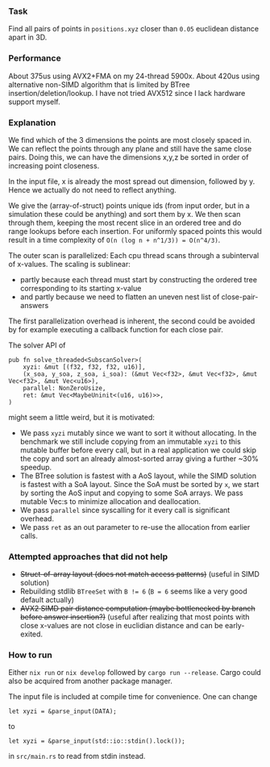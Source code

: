### Task

Find all pairs of points in `positions.xyz` closer than `0.05` euclidean distance apart in 3D.

### Performance

About 375us using AVX2+FMA on my 24-thread 5900x. About 420us using alternative non-SIMD algorithm
that is limited by BTree insertion/deletion/lookup. I have not tried AVX512 since I lack hardware
support myself.

### Explanation

We find which of the 3 dimensions the points are most closely spaced in. We can reflect the points
through any plane and still have the same close pairs. Doing this, we can have the dimensions x,y,z
be sorted in order of increasing point closeness.

In the input file, x is already the most spread out dimension, followed by y. Hence we actually do
not need to reflect anything.

We give the (array-of-struct) points unique ids (from input order, but in a simulation these could
be anything) and sort them by x. We then scan through them, keeping the most recent slice in an
ordered tree and do range lookups before each insertion. For uniformly spaced points this would
result in a time complexity of `O(n (log n + n^1/3)) = O(n^4/3)`.

The outer scan is parallelized: Each cpu thread scans through a subinterval of x-values. The scaling
is sublinear:
- partly because each thread must start by constructing the ordered tree corresponding
to its starting x-value
- and partly because we need to flatten an uneven nest list of close-pair-answers

The first parallelization overhead is inherent, the second could be avoided by for example executing
a callback function for each close pair.

The solver API of
```
pub fn solve_threaded<SubscanSolver>(
    xyzi: &mut [(f32, f32, f32, u16)],
    (x_soa, y_soa, z_soa, i_soa): (&mut Vec<f32>, &mut Vec<f32>, &mut Vec<f32>, &mut Vec<u16>),
    parallel: NonZeroUsize,
    ret: &mut Vec<MaybeUninit<(u16, u16)>>,
)
```
might seem a little weird, but it is motivated:
- We pass `xyzi` mutably since we want to sort it without allocating. In the benchmark we still
    include copying from an immutable `xyzi` to this mutable buffer before every call, but in a real
    application we could skip the copy and sort an already almost-sorted array giving a further ~30%
    speedup.
- The BTree solution is fastest with a AoS layout, while the SIMD solution is fastest with a SoA
    layout. Since the SoA must be sorted by `x`, we start by sorting the AoS input and copying to
    some SoA arrays. We pass mutable Vec:s to minimize allocation and deallocation.
- We pass `parallel` since syscalling for it every call is significant overhead.
- We pass `ret` as an out parameter to re-use the allocation from earlier calls.

### Attempted approaches that did not help

- ~~Struct-of-array layout (does not match access patterns)~~ (useful in SIMD solution)
- Rebuilding stdlib `BTreeSet` with `B != 6` (`B = 6` seems like a very good default actually)
- ~~AVX2 SIMD pair distance computation (maybe bottlenecked by branch before answer insertion?)~~
    (useful after realizing that most points with close x-values are not close in euclidian distance
    and can be early-exited.

### How to run

Either `nix run` or `nix develop` followed by `cargo run --release`. Cargo could also be acquired
from another package manager.

The input file is included at compile time for convenience. One can change
```
let xyzi = &parse_input(DATA);
```
to
```
let xyzi = &parse_input(std::io::stdin().lock());
```
in `src/main.rs` to read from stdin instead.
